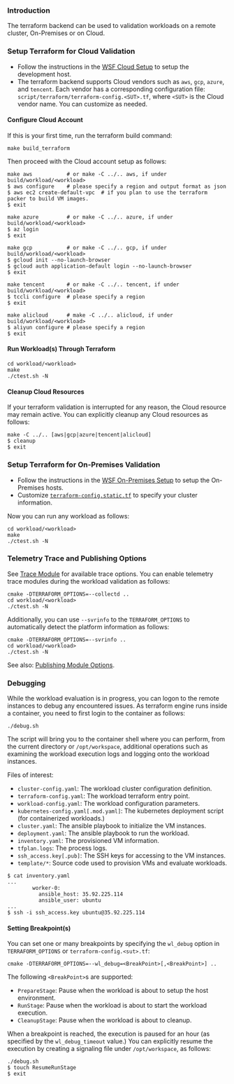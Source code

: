 
### Introduction

The terraform backend can be used to validation workloads on a remote cluster, On-Premises or on Cloud. 

### Setup Terraform for Cloud Validation

- Follow the instructions in the [WSF Cloud Setup](setup-wsf.md#cloud-development-setup) to setup the development host.  
- The terraform backend supports Cloud vendors such as `aws`, `gcp`, `azure`, and `tencent`. Each vendor has a corresponding configuration file: `script/terraform/terraform-config.<SUT>.tf`, where `<SUT>` is the Cloud vendor name. You can customize as needed.  

#### Configure Cloud Account

If this is your first time, run the terraform build command:   

```
make build_terraform
```

Then proceed with the Cloud account setup as follows:

```
make aws           # or make -C ../.. aws, if under build/workload/<workload>
$ aws configure    # please specify a region and output format as json
$ aws ec2 create-default-vpc  # if you plan to use the terraform packer to build VM images.   
$ exit
```

```
make azure         # or make -C ../.. azure, if under build/workload/<workload>
$ az login
$ exit
```

```
make gcp           # or make -C ../.. gcp, if under build/workload/<workload>
$ gcloud init --no-launch-browser
$ gcloud auth application-default login --no-launch-browser
$ exit
```

```
make tencent       # or make -C ../.. tencent, if under build/workload/<workload>
$ tccli configure  # please specify a region
$ exit
```

```
make alicloud      # make -C ../.. alicloud, if under build/workload/<workload>
$ aliyun configure # please specify a region
$ exit
```

#### Run Workload(s) Through Terraform

```
cd workload/<workload>
make
./ctest.sh -N
```

#### Cleanup Cloud Resources

If your terraform validation is interrupted for any reason, the Cloud resource may remain active. You can explicitly cleanup any Cloud resources as follows:

```
make -C ../.. [aws|gcp|azure|tencent|alicloud]
$ cleanup
$ exit
```

### Setup Terraform for On-Premises Validation

- Follow the instructions in the [WSF On-Premises Setup](setup-wsf.md#on-premises-development-setup) to setup the On-Premises hosts.   
- Customize [`terraform-config.static.tf`](../script/terraform/terraform-config.static.tf) to specify your cluster information.  

Now you can run any workload as follows:    

```
cd workload/<workload>
make
./ctest.sh -N
```

### Telemetry Trace and Publishing Options

See [Trace Module](terraform-options.md#trace-module-parameters) for available trace options. You can enable telemetry trace modules during the workload validation as follows:  

```
cmake -DTERRAFORM_OPTIONS=--collectd ..
cd workload/<workload>
./ctest.sh -N
```

Additionally, you can use `--svrinfo` to the `TERRAFORM_OPTIONS` to
automatically detect the platform information as follows:

```
cmake -DTERRAFORM_OPTIONS=--svrinfo ..
cd workload/<workload>
./ctest.sh -N
```

See also: [Publishing Module Options](terraform-options.md#publishing-module-parameters).  

### Debugging

While the workload evaluation is in progress, you can logon to the remote instances to debug any encountered issues. As terraform engine runs inside a container, you need to first login to the container as follows:

```
./debug.sh
```

The script will bring you to the container shell where you can perform, from the current directory or `/opt/workspace`, additional operations such as examining the workload execution logs and logging onto the workload instances.

Files of interest:
- `cluster-config.yaml`: The workload cluster configuration definition.
- `terraform-config.yaml`: The workload terraform entry point.
- `workload-config.yaml`: The workload configuration parameters.
- `kubernetes-config.yaml[.mod.yaml]`: The kubernetes deployment script (for containerized workloads.)
- `cluster.yaml`: The ansible playbook to initialize the VM instances.
- `deployment.yaml`: The ansible playbook to run the workload.
- `inventory.yaml`: The provisioned VM information.
- `tfplan.logs`: The process logs.
- `ssh_access.key[.pub]`: The SSH keys for accessing to the VM instances.
- `template/*`: Source code used to provision VMs and evaluate workloads.

```
$ cat inventory.yaml
...
        worker-0:
          ansible_host: 35.92.225.114
          ansible_user: ubuntu
...
$ ssh -i ssh_access.key ubuntu@35.92.225.114
```

#### Setting Breakpoint(s)

You can set one or many breakpoints by specifying the `wl_debug` option in `TERRAFORM_OPTIONS` or `terraform-config.<sut>.tf`:  

```
cmake -DTERRAFORM_OPTIONS=--wl_debug=<BreakPoint>[,<BreakPoint>] ..
```

The following `<BreakPoint>`s are supported:  
- `PrepareStage`: Pause when the workload is about to setup the host environment.  
- `RunStage`: Pause when the workload is about to start the workload execution. 
- `CleanupStage`: Pause when the workload is about to cleanup.  

When a breakpoint is reached, the execution is paused for an hour (as specified by the `wl_debug_timeout` value.) You can explicitly resume the execution by creating a signaling file under `/opt/workspace`, as follows:    

```
./debug.sh
$ touch ResumeRunStage
$ exit
```

